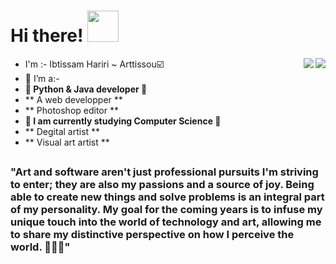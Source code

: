 <h1> Hi there!  <img src="https://camo.githubusercontent.com/63371d36886ee658f5a97401f393e1ab1684b2fd3de674b8f5efc7d410b2a3d0/68747470733a2f2f6d656469612e67697068792e636f6d2f6d656469612f57556c706c634d704f43456d5447427442572f67697068792e676966" width="50">
</h1>
<img align='right' src="https://github-readme-stats.vercel.app/api?username=rayansec&count_private=true&show_icons=true&theme=chartreuse-dark">
<a href=" ">
  <img align="right" src="https://github-readme-stats.vercel.app/api/top-langs/?username=rayansec&layout=compact&theme=chartreuse-dark&langs_count=20" />
</a >

- I'm :- Ibtissam Hariri  ~ Arttissou:ballot_box_with_check:
- :purple_heart: I’m a:-
-  **🐍   Python & Java developer 🐍**
- **      A web developper **
- **      Photoshop editor   ** 
-  **📙   I am currently studying Computer Science 📙**
-  **     Degital artist **
-  **     Visual art artist **
##

<h3>"Art and software aren't just professional pursuits I'm striving to enter; they are also my passions and a source of joy. Being able to create new things and solve problems is an integral part of my personality. My goal for the coming years is to infuse my unique touch into the world of technology and art, allowing me to share my distinctive perspective on how I perceive the world. 👨‍💻😄"</h3>

  
</p >  
